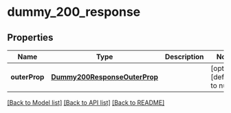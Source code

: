 # dummy_200_response

## Properties
Name | Type | Description | Notes
------------ | ------------- | ------------- | -------------
**outerProp** | [**Dummy200ResponseOuterProp**](Dummy200ResponseOuterProp.md) |  | [optional] [default to null]

[[Back to Model list]](../README.md#documentation-for-models) [[Back to API list]](../README.md#documentation-for-api-endpoints) [[Back to README]](../README.md)


